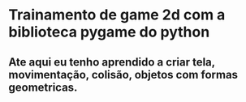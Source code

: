 # Trainamento de game 2d com a biblioteca pygame do python

## Ate aqui eu tenho aprendido a criar tela, movimentação, colisão, objetos com formas geometricas.
